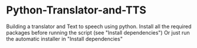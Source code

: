 # Python-Translator-and-TTS
Building a translator and Text to speech using python.
Install all the required packages before running the script (see "Install dependencies")
Or just run the automatic installer in "Install dependencies"
